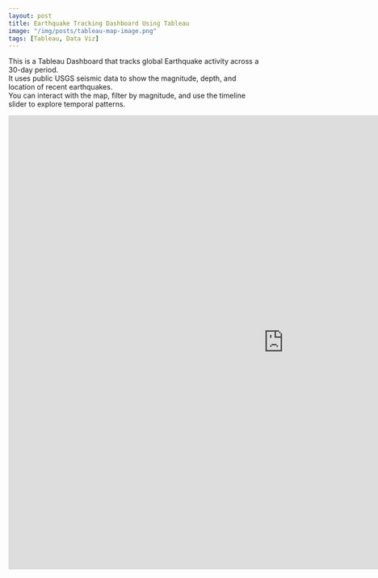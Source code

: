 ```yaml
---
layout: post
title: Earthquake Tracking Dashboard Using Tableau
image: "/img/posts/tableau-map-image.png"
tags: [Tableau, Data Viz]
---
```


This is a Tableau Dashboard that tracks global Earthquake activity across a 30-day period.  
It uses public USGS seismic data to show the magnitude, depth, and location of recent earthquakes.  
You can interact with the map, filter by magnitude, and use the timeline slider to explore temporal patterns.

<iframe seamless frameborder="0" src="https://public.tableau.com/views/DSIEarthquakeDashboard/DSIEarthquakeTracker?:embed=yes&:display_count=yes&:showVizHome=no" width="1090" height="900"></iframe>
